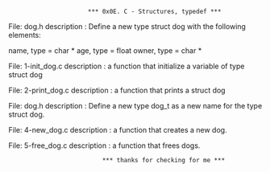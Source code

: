                           *** 0x0E. C - Structures, typedef ***

File: dog.h description : Define a new type struct dog with the following elements:

name, type = char *
age, type = float
owner, type = char *

File: 1-init_dog.c description : a function that initialize a variable of type struct dog

File: 2-print_dog.c description :  a function that prints a struct dog

File: dog.h description : Define a new type dog_t as a new name for the type struct dog.

File: 4-new_dog.c description :  a function that creates a new dog.

File: 5-free_dog.c description : a function that frees dogs.

                              *** thanks for checking for me ***
